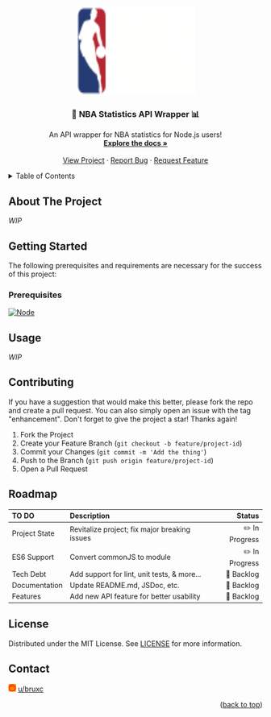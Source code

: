 <!-- PROJECT LOGO -->
<br />
<div align="center">
  <a href="https://github.com/sunsreddit/nba-stats/">
    <img src="docs/images/nba.svg" alt="Logo" width="235" height="177">
  </a>
  <h3 align="center">🏀 NBA Statistics API Wrapper 📊</h3>
  <p align="center">
    An API wrapper for NBA statistics for Node.js users!
    <br />
    <a href="https://github.com/sunsreddit/nba-stats"><strong>Explore the docs »</strong></a>
    <br />
    <br />
    <a href="https://agile.sunsreddit.net/projects/suns-sidebar-project/">View Project</a>
    ·
    <a href="https://github.com/sunsreddit/nba-stats/issues">Report Bug</a>
    ·
    <a href="https://github.com/sunsreddit/nba-stats/issues">Request Feature</a>
  </p>
</div>

<!-- TABLE OF CONTENTS -->
<a name="readme-top"></a>
<details>
  <summary>Table of Contents</summary>
  <ol>
    <li>
      <a href="#about-the-project">About The Project</a>
    </li>
    <li>
      <a href="#getting-started">Getting Started</a>
      <ul>
        <li><a href="#prerequisites">Prerequisites</a></li>
      </ul>
    </li>
    <li><a href="#usage">Usage</a></li>
    <li><a href="#contributing">Contributing</a></li>
    <li><a href="#roadmap">Roadmap</a></li>
        <li><a href="#license">License</a></li>
    <li><a href="#contact">Contact</a></li>
  </ol>
</details>

## About The Project

*WIP*

## Getting Started

  The following prerequisites and requirements are necessary for the success of this project:

### Prerequisites

[![Node][node-shield]][node-url]

## Usage

*WIP*

## Contributing

  If you have a suggestion that would make this better, please fork the repo and create a pull request. You can also simply open an issue with the tag "enhancement".
  Don't forget to give the project a star! Thanks again!

  1. Fork the Project
  2. Create your Feature Branch (`git checkout -b feature/project-id`)
  3. Commit your Changes (`git commit -m 'Add the thing'`)
  4. Push to the Branch (`git push origin feature/project-id`)
  5. Open a Pull Request

## Roadmap

  | TO DO         | Description                                   | Status
  | :-            | :-                                            | -:
  | Project State | Revitalize project; fix major breaking issues | ✏️ In Progress
  | ES6 Support   | Convert commonJS to module                    | ✏️ In Progress
  | Tech Debt     | Add support for lint, unit tests, & more...   | 📑 Backlog
  | Documentation | Update README.md, JSDoc, etc.                 | 📑 Backlog
  | Features      | Add new API feature for better usability      | 📑 Backlog

## License

  Distributed under the MIT License. See [LICENSE][license-url] for more information.

<!-- CONTACT -->
## Contact

<html>
  <body>
    <p><img src="./docs/images/reddit.svg" style="width:3%; filter: invert(32%) sepia(91%) saturate(2585%) hue-rotate(0deg) brightness(100%) contrast(110%);">
    <a href="https://reddit.com/u/bruxc/">u/bruxc</a>
    </p>
  </body>
</html>

<p align="right">(<a href="#readme-top">back to top</a>)</p>

<!-- MARKDOWN LINKS -->
  <!-- Shields -->
  [node-shield]:   https://img.shields.io/badge/Node.js-%5E21.4.0-green?style=appveyor&logo=nodedotjs
  [node-url]:      https://nodejs.org/en/docs/

  <!-- License -->
  [license-url]: LICENSE
